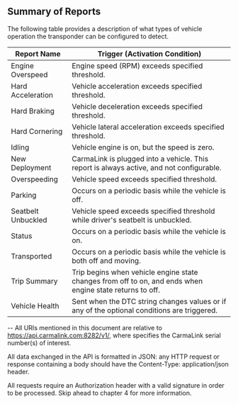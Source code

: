<h2>Summary of Reports</h2>  
The following table provides a description of what types of vehicle operation the transponder can be configured to detect.  

Report Name | Trigger (Activation Condition)
------------|--------
Engine Overspeed | Engine speed (RPM) exceeds specified threshold.
Hard Acceleration | Vehicle acceleration exceeds specified threshold.  
Hard Braking | Vehicle deceleration exceeds specified threshold.  
Hard Cornering | Vehicle lateral acceleration exceeds specified threshold.  
Idling | Vehicle engine is on, but the speed is zero.  
New Deployment | CarmaLink is plugged into a vehicle. This report is always active, and not configurable.  
Overspeeding | Vehicle speed exceeds specified threshold.  
Parking | Occurs on a periodic basis while the vehicle is off.  
Seatbelt Unbuckled | Vehicle speed exceeds specified threshold while driver's seatbelt is unbuckled.  
Status | Occurs on a periodic basis while the vehicle is on.  
Transported | Occurs on a periodic basis while the vehicle is both off and moving.  
Trip Summary | Trip begins when vehicle engine state changes from off to on, and ends when engine state returns to off.  
Vehicle Health | Sent when the DTC string changes values or if any of the optional conditions are triggered.  

--
All URIs mentioned in this document are relative to https://api.carmalink.com:8282/v1/<serial>, where <serial> specifies the CarmaLink serial number(s) of interest.  

All data exchanged in the API is formatted in JSON: any HTTP request or response containing a body should have the Content-Type: application/json header.  

All requests require an Authorization header with a valid signature in order to be processed. Skip ahead to chapter 4 for more information.
